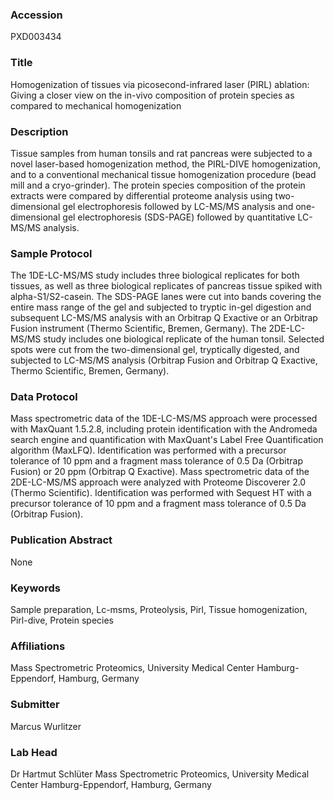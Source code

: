 ### Accession
PXD003434

### Title
Homogenization of tissues via picosecond-infrared laser (PIRL) ablation: Giving a closer view on the in-vivo composition of protein species as compared to mechanical homogenization

### Description
Tissue samples from human tonsils and rat pancreas were subjected to a novel laser-based homogenization method, the PIRL-DIVE homogenization, and to a conventional mechanical tissue homogenization procedure (bead mill and a cryo-grinder). The protein species composition of the protein extracts were compared by differential proteome analysis using two-dimensional gel electrophoresis followed by LC-MS/MS analysis and one-dimensional gel electrophoresis (SDS-PAGE) followed by quantitative LC-MS/MS analysis.

### Sample Protocol
The 1DE-LC-MS/MS study includes three biological replicates for both tissues, as well as three biological replicates of pancreas tissue spiked with alpha-S1/S2-casein. The SDS-PAGE lanes were cut into bands covering the entire mass range of the gel and subjected to tryptic in-gel digestion and subsequent LC-MS/MS analysis with an Orbitrap Q Exactive or an Orbitrap Fusion instrument (Thermo Scientific, Bremen, Germany). The 2DE-LC-MS/MS study includes one biological replicate of the human tonsil. Selected spots were cut from the two-dimensional gel, tryptically digested, and subjected to LC-MS/MS analysis (Orbitrap Fusion and Orbitrap Q Exactive, Thermo Scientific, Bremen, Germany).

### Data Protocol
Mass spectrometric data of the 1DE-LC-MS/MS approach were processed with MaxQuant 1.5.2.8, including protein identification with the Andromeda search engine and quantification with MaxQuant's Label Free Quantification algorithm (MaxLFQ). Identification was performed with a precursor tolerance of 10 ppm and a fragment mass tolerance of 0.5 Da (Orbitrap Fusion) or 20 ppm (Orbitrap Q Exactive). Mass spectrometric data of the 2DE-LC-MS/MS approach were analyzed with Proteome Discoverer 2.0 (Thermo Scientific). Identification was performed with Sequest HT with a precursor tolerance of 10 ppm and a fragment mass tolerance of 0.5 Da (Orbitrap Fusion).

### Publication Abstract
None

### Keywords
Sample preparation, Lc-msms, Proteolysis, Pirl, Tissue homogenization, Pirl-dive, Protein species

### Affiliations
Mass Spectrometric Proteomics, University Medical Center Hamburg-Eppendorf, Hamburg, Germany

### Submitter
Marcus Wurlitzer

### Lab Head
Dr Hartmut Schlüter
Mass Spectrometric Proteomics, University Medical Center Hamburg-Eppendorf, Hamburg, Germany


